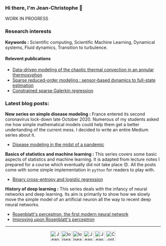 ### Hi there, I'm Jean-Christophe 👋

WORK IN PROGRESS

### Research interests

**Keywords :** Scientific computing, Scientific Machine Learning, Dynamical systems, Fluid dynamics, Transition to turbulence.

#### Relevent publications

- [Data-driven modeling of the chaotic thermal convection in an annular thermosyphon](https://idp.springer.com/authorize/casa?redirect_uri=https://link.springer.com/article/10.1007/s00162-020-00536-w&casa_token=dGT87vyH60wAAAAA:tzhiDXOkQ6vFGNtbV6JkWDtZuHZY2Gkf__g4CfD6TTsPcuVVJgDeQobzphONQxjh7g4IQ9SM2jvz8K49OvA)
- [Sparse reduced-order modeling : sensor-based dynamics to full-state estimation](https://arxiv.org/abs/1706.03531)
- [Constrained sparse Galerkin regression](https://arxiv.org/abs/1611.03271)

### Latest blog posts:

**New series on simple disease modeling :** France entered its second coronavirus lock-down late October 2020.
Numerous of my students asked me how simple mathematical models could help them get a better undertanding of the current mess.
I decided to write an entire Medium series about it.

- [Disease modeling in the midst of a pandemic](https://loiseau-jc.medium.com/disease-modeling-in-the-midst-of-a-pandemic-14e06f3cd63e)

**Basics of statistics and machine learning :** This series covers some basic aspects of statistics and machine learning.
It is adapted from lecture notes I prepared for a course which eventually did not take place 😞.
All the posts come with some simple implementation in `python` for readers to play with.

- [Binary cross-entropy and logistic regression](https://towardsdatascience.com/binary-cross-entropy-and-logistic-regression-bf7098e75559)

**History of deep learning :** This series deals with the infancy of neural networks and deep learning.
Its aim is primarily to show how we slowly move the simple model of an artificial neuron all the way to recent deep neural networks.

- [Rosenblatt's perceptron, the first modern neural network](https://towardsdatascience.com/rosenblatts-perceptron-the-very-first-neural-network-37a3ec09038a)
- [Improving upon Rosenblatt's perceptron](https://towardsdatascience.com/improving-upon-rosenblatts-perceptron-d0517d3c5939)

---

<p align="center">
    <a href="https://fr.linkedin.com/in/jean-christophe-loiseau-05832727/"><img alt="Jean-Christophe Loiseau | LinkedIn" width="32px" src="https://cdn.jsdelivr.net/npm/simple-icons@v3/icons/linkedin.svg"></a>
    <a href="https://twitter.com/loiseau_jc/"><img alt="loiseau_jc | Twitter" width="32px" src="https://cdn.jsdelivr.net/npm/simple-icons@v3/icons/twitter.svg"></a>
    <a href="https://github.com/loiseaujc/"><img alt="loiseaujc | GitHub" width="32px" src="https://cdn.jsdelivr.net/npm/simple-icons@v3/icons/github.svg"></a>
    <a href="https://www.researchgate.net/profile/Jean_Christophe_Loiseau/"><img alt="Jean-Christophe Loiseau | ResearchGate" width="32px" src="https://cdn.jsdelivr.net/npm/simple-icons@3.12.3/icons/researchgate.svg"></a>
    <a href="https://loiseau-jc.medium.com/"><img alt="Jean-Christophe Loiseau | Medium" width="32px" src="https://cdn.jsdelivr.net/npm/simple-icons@3.12.3/icons/medium.svg"></a>
<a href="mailto:loiseau.jc@gmail.com"><img alt="Contact me" width="32px" src="https://cdn.jsdelivr.net/npm/simple-icons@3.12.3/icons/gmail.svg"></a>
<p/>

<!--
**loiseaujc/loiseaujc** is a ✨ _special_ ✨ repository because its `README.md` (this file) appears on your GitHub profile.

Here are some ideas to get you started:

- 🔭 I’m currently working on ...
- 🌱 I’m currently learning ...
- 👯 I’m looking to collaborate on ...
- 🤔 I’m looking for help with ...
- 💬 Ask me about ...
- 📫 How to reach me: ...
- 😄 Pronouns: ...
- ⚡ Fun fact: ...
-->

